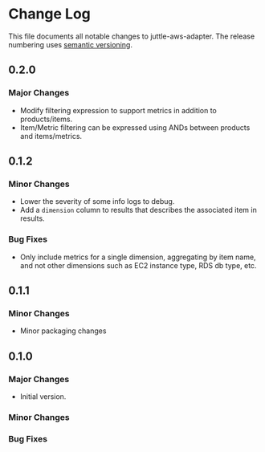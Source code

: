 # Change Log
This file documents all notable changes to juttle-aws-adapter. The release numbering uses [semantic versioning](http://semver.org).

## 0.2.0

### Major Changes
- Modify filtering expression to support metrics in addition to products/items.
- Item/Metric filtering can be expressed using ANDs between products and items/metrics.

## 0.1.2

### Minor Changes
- Lower the severity of some info logs to debug.
- Add a `dimension` column to results that describes the associated item in results.

### Bug Fixes
- Only include metrics for a single dimension, aggregating by item name, and not other dimensions such as EC2 instance type, RDS db type, etc.

## 0.1.1

### Minor Changes
- Minor packaging changes

## 0.1.0

### Major Changes
- Initial version.

### Minor Changes

### Bug Fixes
